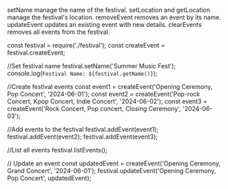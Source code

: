 
setName manage the name of the festival.
setLocation and getLocation manage the festival's location.
removeEvent removes an event by its name.
updateEvent updates an existing event with new details.
clearEvents removes all events from the festival.

const festival = require('./festival');
const createEvent = festival.createEvent;

//Set festival name
festival.setName('Summer Music Fest');
console.log(`Festival Name: ${festival.getName()}`);

//Create festival events
const event1 = createEvent('Opening Ceremony, Pop Concert', '2024-06-01');
const event2 = createEvent('Pop-rock Concert, Kpop Concert, Indie Concert', '2024-06-02');
const event3 = createEvent('Rock Concert, Pop concert, Closing Ceremony', '2024-06-03');

//Add events to the festival
festival.addEvent(event1);
festival.addEvent(event2);
festival.addEvent(event3);

//List all events
festival.listEvents();

// Update an event
const updatedEvent = createEvent('Opening Ceremony, Grand Concert', '2024-06-01');
festival.updateEvent('Opening Ceremony, Pop Concert', updatedEvent);
